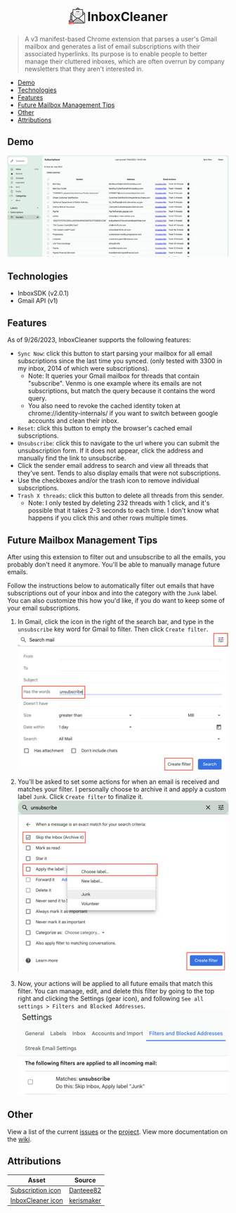 <h1 align="center">
<sub>
<img src="images/cleaning.png" height="38" width="38">
</sub>
InboxCleaner
</h1>

> A v3 manifest-based Chrome extension that parses a user's Gmail mailbox and generates a list of email subscriptions with their associated hyperlinks. Its purpose is to enable people to better manage their cluttered inboxes, which are often overrun by company newsletters that they aren't interested in.

- [Demo](#demo)
- [Technologies](#technologies)
- [Features](#features)
- [Future Mailbox Management Tips](#future-mailbox-management-tips)
- [Other](#other)
- [Attributions](#attributions)

## Demo

![After Syncing](./assets/demo.png)

## Technologies

- InboxSDK (v2.0.1)
- Gmail API (v1)

## Features

As of 9/26/2023, InboxCleaner supports the following features:

- `Sync Now`: click this button to start parsing your mailbox for all email subscriptions since the last time you synced. (only tested with 3300 in my inbox, 2014 of which were subscriptions).
  - Note: It queries your Gmail mailbox for threads that contain "subscribe". Venmo is one example where its emails are not subscriptions, but match the query because it contains the word query.
  - You also need to revoke the cached identity token at chrome://identity-internals/ if you want to switch between google accounts and clean their inbox.
- `Reset`: click this button to empty the browser's cached email subscriptions.
- `Unsubscribe`: click this to navigate to the url where you can submit the unsubscription form. If it does not appear, click the address and manually find the link to unsubscribe.
- Click the sender email address to search and view all threads that they've sent. Tends to also display emails that were not subscriptions.
- Use the checkboxes and/or the trash icon to remove individual subscriptions.
- `Trash X threads`: click this button to delete all threads from this sender.
  - Note: I only tested by deleting 232 threads with 1 click, and it's possible that it takes 2-3 seconds to each time. I don't know what happens if you click this and other rows multiple times.

## Future Mailbox Management Tips

After using this extension to filter out and unsubscribe to all the emails, you probably don't need it anymore. You'll be able to manually manage future emails.

Follow the instructions below to automatically filter out emails that have subscriptions out of your inbox and into the category with the `Junk` label. You can also customize this how you'd like, if you do want to keep some of your email subscriptions.

1. In Gmail, click the icon in the right of the search bar, and type in the `unsubscribe` key word for Gmail to filter. Then click `Create filter`.
![Creating the filter](./assets/1-filter.png)

1. You'll be asked to set some actions for when an email is received and matches your filter. I personally choose to archive it and apply a custom label `Junk`. Click `Create filter` to finalize it.
![Setting filter actions](./assets/2-filter.png)

1. Now, your actions will be applied to all future emails that match this filter. You can manage, edit, and delete this filter by going to the top right and clicking the Settings (gear icon), and following `See all settings > Filters and Blocked Addresses`.
![Managing the filter](./assets/3-filter.png)

## Other

View a list of the current [issues](https://github.com/ehuang47/InboxCleaner/issues) or the [project](https://github.com/users/ehuang47/projects/1/views/1?groupedBy%5BcolumnId%5D=56045934).
View more documentation on the [wiki](https://github.com/ehuang47/InboxCleaner/wiki).

## Attributions

| Asset | Source |
| -- | -- |
| [Subscription icon](./images/subscribe.png) | [Danteee82](https://www.flaticon.com/free-icon/subscribe_7048370?term=subscription&page=1&position=7&origin=tag&related_id=7048370) |
| [InboxCleaner icon](./images/cleaning.png) | [kerismaker](https://www.flaticon.com/free-icon/cleaning_6792371?term=inbox+cleaner&page=1&position=1&origin=search&related_id=6792371) |

